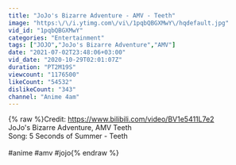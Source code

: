 ```yaml
---
title: "JoJo's Bizarre Adventure - AMV - Teeth"
image: "https:\/\/i.ytimg.com\/vi\/1pqbQBGXMwY\/hqdefault.jpg"
vid_id: "1pqbQBGXMwY"
categories: "Entertainment"
tags: ["JOJO","JoJo's Bizarre Adventure","AMV"]
date: "2021-07-02T23:48:06+03:00"
vid_date: "2020-10-29T02:01:07Z"
duration: "PT2M19S"
viewcount: "1176500"
likeCount: "54532"
dislikeCount: "343"
channel: "Anime 4am"
---
```

{% raw %}Credit: <a rel="nofollow" target="blank" href="https://www.bilibili.com/video/BV1e5411L7e2">https://www.bilibili.com/video/BV1e5411L7e2</a><br />JoJo's Bizarre Adventure, AMV Teeth<br />Song: 5 Seconds of Summer - Teeth<br /><br />#anime #amv #jojo{% endraw %}
